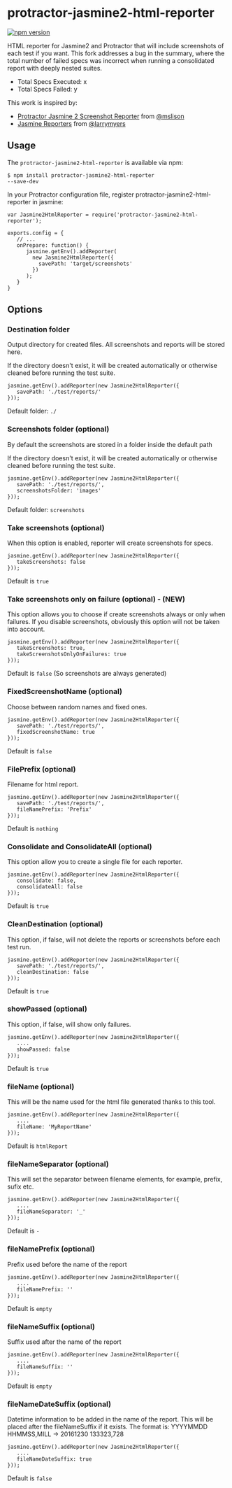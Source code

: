 # protractor-jasmine2-html-reporter
[![npm version](https://badge.fury.io/js/protractor-jasmine2-html-reporter.svg)](http://badge.fury.io/js/protractor-jasmine2-html-reporter)

HTML reporter for Jasmine2 and Protractor that will include screenshots of each test if you want.
This fork addresses a bug in the summary, where the total number of failed specs was incorrect when running a consolidated report with deeply nested suites.
* Total Specs Executed: x
* Total Specs Failed: y

This work is inspired by:
* [Protractor Jasmine 2 Screenshot Reporter](https://github.com/mlison/protractor-jasmine2-screenshot-reporter) from [@mslison](https://github.com/mlison)
* [Jasmine Reporters](https://github.com/larrymyers/jasmine-reporters) from [@larrymyers](https://github.com/larrymyers)

## Usage
The <code>protractor-jasmine2-html-reporter</code> is available via npm:

<code>$ npm install protractor-jasmine2-html-reporter --save-dev</code>

In your Protractor configuration file, register protractor-jasmine2-html-reporter in jasmine:

<pre><code>var Jasmine2HtmlReporter = require('protractor-jasmine2-html-reporter');

exports.config = {
   // ...
   onPrepare: function() {
      jasmine.getEnv().addReporter(
        new Jasmine2HtmlReporter({
          savePath: 'target/screenshots'
        })
      );
   }
}</code></pre>

## Options
### Destination folder

Output directory for created files. All screenshots and reports will be stored here.

If the directory doesn't exist, it will be created automatically or otherwise cleaned before running the test suite.

<pre><code>jasmine.getEnv().addReporter(new Jasmine2HtmlReporter({
   savePath: './test/reports/'
}));</code></pre>

Default folder: <code>./</code>

### Screenshots folder (optional)

By default the screenshots are stored in a folder inside the default path

If the directory doesn't exist, it will be created automatically or otherwise cleaned before running the test suite.

<pre><code>jasmine.getEnv().addReporter(new Jasmine2HtmlReporter({
   savePath: './test/reports/',
   screenshotsFolder: 'images'
}));</code></pre>

Default folder: <code>screenshots</code>

### Take screenshots (optional)

When this option is enabled, reporter will create screenshots for specs.

<pre><code>jasmine.getEnv().addReporter(new Jasmine2HtmlReporter({
   takeScreenshots: false
}));</code></pre>

Default is <code>true</code>

### Take screenshots only on failure (optional) - (NEW)

This option allows you to choose if create screenshots always or only when failures.
If you disable screenshots, obviously this option will not be taken into account.

<pre><code>jasmine.getEnv().addReporter(new Jasmine2HtmlReporter({
   takeScreenshots: true,
   takeScreenshotsOnlyOnFailures: true
}));</code></pre>

Default is <code>false</code> (So screenshots are always generated)


### FixedScreenshotName (optional)

Choose between random names and fixed ones.

<pre><code>jasmine.getEnv().addReporter(new Jasmine2HtmlReporter({
   savePath: './test/reports/',
   fixedScreenshotName: true
}));</code></pre>

Default is <code>false</code>


### FilePrefix (optional)

Filename for html report.

<pre><code>jasmine.getEnv().addReporter(new Jasmine2HtmlReporter({
   savePath: './test/reports/',
   fileNamePrefix: 'Prefix'
}));</code></pre>

Default is <code>nothing</code>

### Consolidate and ConsolidateAll (optional)

This option allow you to create a single file for each reporter.

<pre><code>jasmine.getEnv().addReporter(new Jasmine2HtmlReporter({
   consolidate: false,
   consolidateAll: false
}));</code></pre>

Default is <code>true</code>

### CleanDestination (optional)

This option, if false, will not delete the reports or screenshots before each test run. 

<pre><code>jasmine.getEnv().addReporter(new Jasmine2HtmlReporter({
   savePath: './test/reports/',
   cleanDestination: false
}));</code></pre>

Default is <code>true</code>

### showPassed (optional)

This option, if false, will show only failures. 

<pre><code>jasmine.getEnv().addReporter(new Jasmine2HtmlReporter({
   ....
   showPassed: false
}));</code></pre>

Default is <code>true</code>

### fileName (optional)

This will be the name used for the html file generated thanks to this tool.

<pre><code>jasmine.getEnv().addReporter(new Jasmine2HtmlReporter({
   ....
   fileName: 'MyReportName'
}));</code></pre>

Default is <code>htmlReport</code>

### fileNameSeparator (optional)

This will set the separator between filename elements, for example, prefix, sufix etc.

<pre><code>jasmine.getEnv().addReporter(new Jasmine2HtmlReporter({
   ....
   fileNameSeparator: '_'
}));</code></pre>

Default is <code>-</code>

### fileNamePrefix (optional)

Prefix used before the name of the report

<pre><code>jasmine.getEnv().addReporter(new Jasmine2HtmlReporter({
   ....
   fileNamePrefix: ''
}));</code></pre>

Default is <code>empty</code>

### fileNameSuffix (optional)

Suffix used after the name of the report

<pre><code>jasmine.getEnv().addReporter(new Jasmine2HtmlReporter({
   ....
   fileNameSuffix: ''
}));</code></pre>

Default is <code>empty</code>

### fileNameDateSuffix (optional)

Datetime information to be added in the name of the report. This will be placed after the fileNameSuffix if it exists.
The format is: YYYYMMDD HHMMSS,MILL -> 20161230 133323,728

<pre><code>jasmine.getEnv().addReporter(new Jasmine2HtmlReporter({
   ....
   fileNameDateSuffix: true
}));</code></pre>

Default is <code>false</code>